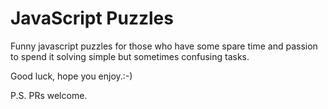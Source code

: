 # JavaScript Puzzles

Funny javascript puzzles for those who have some spare time and passion to spend it solving simple but sometimes confusing tasks.

Good luck, hope you enjoy.:-)

P.S. PRs welcome.